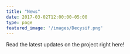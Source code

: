 ```yaml
---
title: "News"
date: 2017-03-02T12:00:00-05:00
type: page
featured_image: '/images/Decysif.png'
---
```

Read the latest updates on the project right here!
